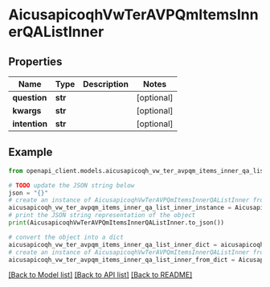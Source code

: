 # AicusapicoqhVwTerAVPQmItemsInnerQAListInner


## Properties

Name | Type | Description | Notes
------------ | ------------- | ------------- | -------------
**question** | **str** |  | [optional] 
**kwargs** | **str** |  | [optional] 
**intention** | **str** |  | [optional] 

## Example

```python
from openapi_client.models.aicusapicoqh_vw_ter_avpqm_items_inner_qa_list_inner import AicusapicoqhVwTerAVPQmItemsInnerQAListInner

# TODO update the JSON string below
json = "{}"
# create an instance of AicusapicoqhVwTerAVPQmItemsInnerQAListInner from a JSON string
aicusapicoqh_vw_ter_avpqm_items_inner_qa_list_inner_instance = AicusapicoqhVwTerAVPQmItemsInnerQAListInner.from_json(json)
# print the JSON string representation of the object
print(AicusapicoqhVwTerAVPQmItemsInnerQAListInner.to_json())

# convert the object into a dict
aicusapicoqh_vw_ter_avpqm_items_inner_qa_list_inner_dict = aicusapicoqh_vw_ter_avpqm_items_inner_qa_list_inner_instance.to_dict()
# create an instance of AicusapicoqhVwTerAVPQmItemsInnerQAListInner from a dict
aicusapicoqh_vw_ter_avpqm_items_inner_qa_list_inner_from_dict = AicusapicoqhVwTerAVPQmItemsInnerQAListInner.from_dict(aicusapicoqh_vw_ter_avpqm_items_inner_qa_list_inner_dict)
```
[[Back to Model list]](../README.md#documentation-for-models) [[Back to API list]](../README.md#documentation-for-api-endpoints) [[Back to README]](../README.md)


